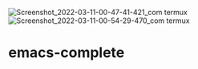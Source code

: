 
![Screenshot_2022-03-11-00-47-41-421_com termux](https://user-images.githubusercontent.com/70370681/164107910-da047882-ef40-486f-9936-76bf8e74f8e7.jpg)
![Screenshot_2022-03-11-00-54-29-470_com termux](https://user-images.githubusercontent.com/70370681/164107937-1ad29c09-eba0-4a94-88ae-3ed07d2a4936.jpg)
# emacs-complete
